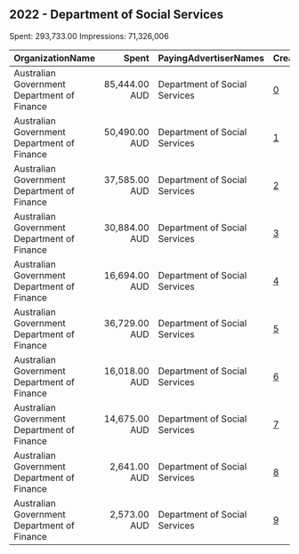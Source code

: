## 2022 - Department of Social Services 
Spent: 293,733.00
Impressions: 71,326,006

|OrganizationName|Spent|PayingAdvertiserNames|CreativeUrls|Impressions|Genders|AgeBrackets|CountryCodes|BillingAddresses|CandidateBallotInformation|
|:---|---:|:---|:---|---:|:---|:---|:---|:---|:---|
|Australian Government Department of Finance|85,444.00 AUD|Department of Social Services|[0](https://www.snap.com/political-ads/asset/48b3d49e21761dd1ad60f21e65769ac68fa38b6c476db402720b4b1c15a8ab57?mediaType=mp4)|22,445,576||15-17|australia|"100 Chalmers Street,Surry Hills,2010,AU"||
|Australian Government Department of Finance|50,490.00 AUD|Department of Social Services|[1](https://www.snap.com/political-ads/asset/d4c49fcb75347dab22c84952d1eaba8ea63ab9e26420d09f6a31e23b8c269c7c?mediaType=mp4)|14,641,028||15-17|australia|"100 Chalmers Street,Surry Hills,2010,AU"||
|Australian Government Department of Finance|37,585.00 AUD|Department of Social Services|[2](https://www.snap.com/political-ads/asset/c1da853ecb6d99a2afc0e2750686dd4df3b937d0f37578e7703a8e8d9729071b?mediaType=jpg)|12,069,873||15-17|australia|"100 Chalmers Street,Surry Hills,2010,AU"||
|Australian Government Department of Finance|30,884.00 AUD|Department of Social Services|[3](https://www.snap.com/political-ads/asset/01a5b9589fdae5951e6dc7d61827b02012376febbe4691e01df010a4385fdbee?mediaType=jpg)|9,924,383||15-17|australia|"100 Chalmers Street,Surry Hills,2010,AU"||
|Australian Government Department of Finance|16,694.00 AUD|Department of Social Services|[4](https://www.snap.com/political-ads/asset/524a79d78343751a3f5fb0ce0586ceae5b685431ead06061d81740e119c44b72?mediaType=mp4)|4,269,912||15-17|australia|"100 Chalmers Street,Surry Hills,2010,AU"||
|Australian Government Department of Finance|36,729.00 AUD|Department of Social Services|[5](https://www.snap.com/political-ads/asset/48b3d49e21761dd1ad60f21e65769ac68fa38b6c476db402720b4b1c15a8ab57?mediaType=mp4)|2,798,473||18-24|australia|"100 Chalmers Street,Surry Hills,2010,AU"||
|Australian Government Department of Finance|16,018.00 AUD|Department of Social Services|[6](https://www.snap.com/political-ads/asset/c1da853ecb6d99a2afc0e2750686dd4df3b937d0f37578e7703a8e8d9729071b?mediaType=jpg)|2,493,117||18-24|australia|"100 Chalmers Street,Surry Hills,2010,AU"||
|Australian Government Department of Finance|14,675.00 AUD|Department of Social Services|[7](https://www.snap.com/political-ads/asset/d4c49fcb75347dab22c84952d1eaba8ea63ab9e26420d09f6a31e23b8c269c7c?mediaType=mp4)|2,002,867||18-24|australia|"100 Chalmers Street,Surry Hills,2010,AU"||
|Australian Government Department of Finance|2,641.00 AUD|Department of Social Services|[8](https://www.snap.com/political-ads/asset/01a5b9589fdae5951e6dc7d61827b02012376febbe4691e01df010a4385fdbee?mediaType=jpg)|356,361||18-24|australia|"100 Chalmers Street,Surry Hills,2010,AU"||
|Australian Government Department of Finance|2,573.00 AUD|Department of Social Services|[9](https://www.snap.com/political-ads/asset/524a79d78343751a3f5fb0ce0586ceae5b685431ead06061d81740e119c44b72?mediaType=mp4)|324,416||18-24|australia|"100 Chalmers Street,Surry Hills,2010,AU"||
